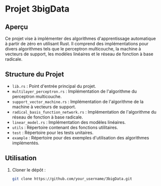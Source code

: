 # Projet 3bigData

## Aperçu

Ce projet vise à implémenter des algorithmes d'apprentissage automatique à partir de zéro en utilisant Rust. Il comprend des implémentations pour divers algorithmes tels que le perceptron multicouche, la machine à vecteurs de support, les modèles linéaires et le réseau de fonction à base radicale.

## Structure du Projet

- `lib.rs` : Point d'entrée principal du projet.
- `multilayer_perceptron.rs` : Implémentation de l'algorithme du perceptron multicouche.
- `support_vector_machine.rs` : Implémentation de l'algorithme de la machine à vecteurs de support.
- `radical_basis_function_network.rs` : Implémentation de l'algorithme du réseau de fonction à base radicale.
- `linear_model.rs` : Implémentation des modèles linéaires.
- `utils` : Répertoire contenant des fonctions utilitaires.
- `test` : Répertoire pour les tests unitaires.
- `example` : Répertoire pour des exemples d'utilisation des algorithmes implémentés.

## Utilisation

1. Cloner le dépôt :

   ```bash
   git clone https://github.com/your_username/3bigData.git
